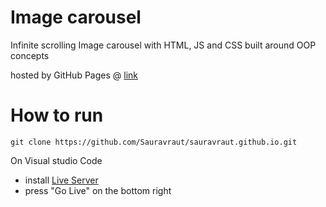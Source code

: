 # Image carousel

Infinite scrolling Image carousel with HTML, JS and CSS built around OOP concepts

hosted by GitHub Pages @ [link](https://sauravraut.github.io)

# How to run

```console
git clone https://github.com/Sauravraut/sauravraut.github.io.git
```

On Visual studio Code

- install [Live Server](https://marketplace.visualstudio.com/items?itemName=ritwickdey.LiveServer)
- press "Go Live" on the bottom right
